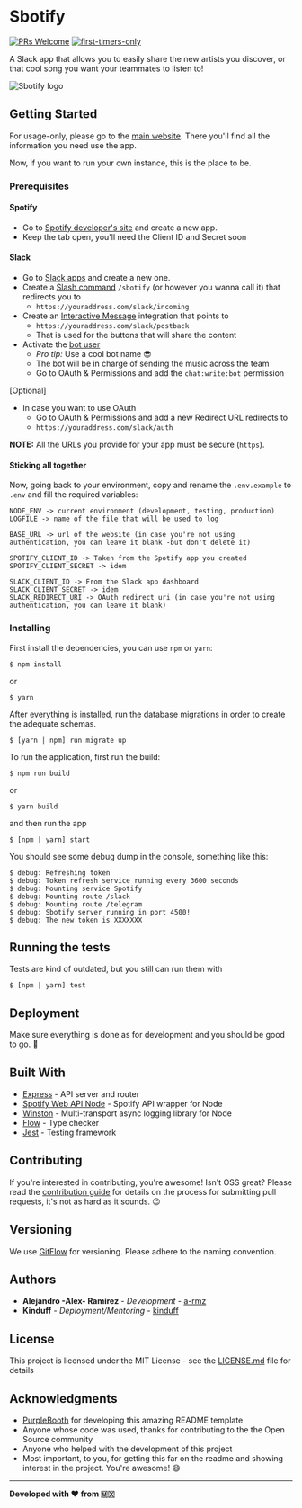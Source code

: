 # Sbotify

[![PRs Welcome](https://img.shields.io/badge/PRs-welcome-brightgreen.svg?style=flat-square)](http://makeapullrequest.com)
[![first-timers-only](http://img.shields.io/badge/first--timers--only-friendly-blue.svg?style=flat-square)](http://www.firsttimersonly.com/)

A Slack app that allows you to easily share the new artists you discover, or that cool song you want your teammates to listen to!

![Sbotify logo](http://a-rmz.io/sbotify/sbotify.png)

## Getting Started

For usage-only, please go to the [main website](https://a-rmz.github.io/sbotify/). There you'll find all the information you need use the app.

Now, if you want to run your own instance, this is the place to be.

### Prerequisites

#### Spotify
- Go to [Spotify developer's site](https://developer.spotify.com/) and create a new app.
- Keep the tab open, you'll need the Client ID and Secret soon

#### Slack
- Go to [Slack apps](https://api.slack.com/apps) and create a new one.
- Create a [Slash command](https://api.slack.com/slash-commands) `/sbotify` (or however you wanna call it) that redirects you to
  - `https://youraddress.com/slack/incoming`
- Create an [Interactive Message](https://api.slack.com/interactive-messages) integration that points to
  - `https://youraddress.com/slack/postback`
  - That is used for the buttons that will share the content
- Activate the [bot user](https://api.slack.com/bot-users)
  - *Pro tip:* Use a cool bot name 😎
  - The bot will be in charge of sending the music across the team
  - Go to OAuth & Permissions and add the `chat:write:bot` permission

[Optional]
- In case you want to use OAuth
  - Go to OAuth & Permissions and add a new Redirect URL redirects to
  - `https://youraddress.com/slack/auth`

**NOTE:** All the URLs you provide for your app must be secure (`https`).

#### Sticking all together
Now, going back to your environment, copy and rename the `.env.example` to `.env` and fill the required variables:

```
NODE_ENV -> current environment (development, testing, production)
LOGFILE -> name of the file that will be used to log

BASE_URL -> url of the website (in case you're not using authentication, you can leave it blank -but don't delete it)

SPOTIFY_CLIENT_ID -> Taken from the Spotify app you created
SPOTIFY_CLIENT_SECRET -> idem

SLACK_CLIENT_ID -> From the Slack app dashboard
SLACK_CLIENT_SECRET -> idem
SLACK_REDIRECT_URI -> OAuth redirect uri (in case you're not using authentication, you can leave it blank)

```

### Installing

First install the dependencies, you can use `npm` or `yarn`:

```
$ npm install
```
or
```
$ yarn
```

After everything is installed, run the database migrations in order to create the adequate schemas.

```
$ [yarn | npm] run migrate up
```

To run the application, first run the build:
```
$ npm run build
```
or
```
$ yarn build
```

and then run the app
```
$ [npm | yarn] start
```

You should see some debug dump in the console, something like this:
```
$ debug: Refreshing token
$ debug: Token refresh service running every 3600 seconds
$ debug: Mounting service Spotify
$ debug: Mounting route /slack
$ debug: Mounting route /telegram
$ debug: Sbotify server running in port 4500!
$ debug: The new token is XXXXXXX
```

## Running the tests

Tests are kind of outdated, but you still can run them with

```
$ [npm | yarn] test
```

## Deployment

Make sure everything is done as for development and you should be good to go. 🚀

## Built With

* [Express](https://expressjs.com) - API server and router
* [Spotify Web API Node](https://github.com/thelinmichael/spotify-web-api-node) - Spotify API wrapper for Node
* [Winston](https://github.com/winstonjs/winston) - Multi-transport async logging library for Node
* [Flow](https://flow.org) - Type checker
* [Jest](https://facebook.github.io/jest/) - Testing framework

## Contributing

If you're interested in contributing, you're awesome! Isn't OSS great? Please read the [contribution guide](./CONTRIBUTING.md) for details on the process for submitting pull requests, it's not as hard as it sounds. 😉

## Versioning

We use [GitFlow](https://datasift.github.io/gitflow/IntroducingGitFlow.html) for versioning. Please adhere to the naming convention.

## Authors

* **Alejandro -Alex- Ramirez** - *Development* - [a-rmz](https://github.com/a-rmz)
* **Kinduff** - *Deployment/Mentoring* - [kinduff](https://github.com/kinduff)

## License

This project is licensed under the MIT License - see the [LICENSE.md](./LICENSE) file for details

## Acknowledgments

* [PurpleBooth](https://github.com/PurpleBooth) for developing this amazing README template
* Anyone whose code was used, thanks for contributing to the the Open Source community
* Anyone who helped with the development of this project
* Most important, to you, for getting this far on the readme and showing interest in the project. You're awesome! 😄

--------
**Developed with ❤️ from 🇲🇽**
